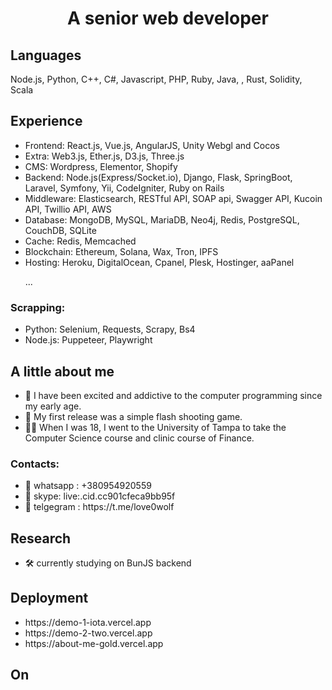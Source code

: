 <h1 align="center">A senior web developer </h1>

## Languages
Node.js, Python, C++, C#, Javascript, PHP, Ruby, Java, , Rust, Solidity, Scala
## Experience
<ul>
	<li>Frontend: React.js, Vue.js, AngularJS, Unity Webgl and Cocos</li>
	<li>Extra: Web3.js, Ether.js, D3.js, Three.js</li>
	<li>CMS: Wordpress, Elementor, Shopify</li>
	<li>Backend: Node.js(Express/Socket.io), Django, Flask, SpringBoot, Laravel, Symfony, Yii, CodeIgniter, Ruby on Rails</li>
	<li>Middleware: Elasticsearch, RESTful API, SOAP api, Swagger API, Kucoin API, Twillio API, AWS</li>
	<li>Database: MongoDB, MySQL, MariaDB, Neo4j, Redis, PostgreSQL, CouchDB, SQLite</li>
	<li>Cache: Redis, Memcached</li>
	<li>Blockchain: Ethereum, Solana, Wax, Tron, IPFS</li>
	<li>Hosting: Heroku, DigitalOcean, Cpanel, Plesk, Hostinger, aaPanel</li>
	<p>...</p>
</ul>

### Scrapping:
<ul>
	<li>Python: Selenium, Requests, Scrapy, Bs4</li>
	<li>Node.js: Puppeteer, Playwright</li>
</ul>

## A little about me
- 👀 I have been excited and addictive to the computer programming since my early age.
- 🚀 My first release was a simple flash shooting game.
- 👨‍🎓 When I was 18, I went to the University of Tampa to take the Computer Science course and clinic course of Finance.
### Contacts:
<ul>
	<li>🤝 whatsapp : +380954920559</li>
	<li>🤝 skype: live:.cid.cc901cfeca9bb95f</li>
	<li>🤝 telgegram : https://t.me/love0wolf</li>
</ul>

## Research
- 🛠 currently studying on BunJS backend
## Deployment
<ul>
	<li>https://demo-1-iota.vercel.app</li>
	<li>https://demo-2-two.vercel.app</li>
	<li>https://about-me-gold.vercel.app</li>
</ul>

## On



<!--
**softBelle/softBelle** is a ✨ _special_ ✨ repository because its `README.md` (this file) appears on your GitHub profile.
	<li>🤝 discord : softangel#0059</li>

Here are some ideas to get you started:

- 🔭 I’m currently working on ...
- 🌱 I’m currently learning ...
- 👯 I’m looking to collaborate on ...
- 🤔 I’m looking for help with ...
- 💬 Ask me about ...
- 📫 How to reach me: ...
- 😄 Pronouns: ...
- ⚡ Fun fact: ...
- 👋
-->